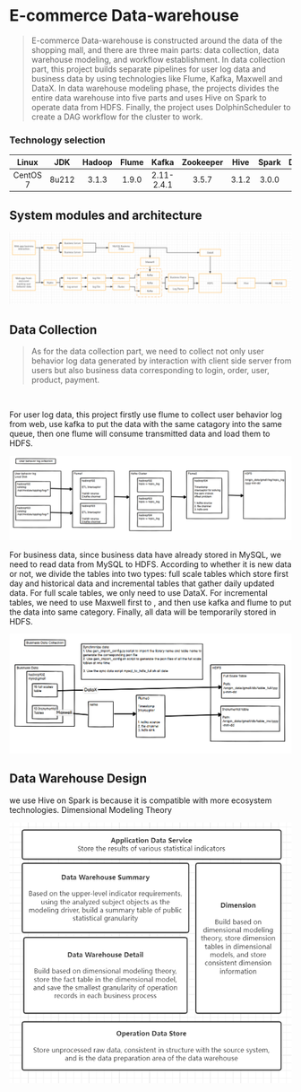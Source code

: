 # E-commerce Data-warehouse

> E-commerce Data-warehouse is constructed around the data of the shopping mall, and there are three main parts: data collection, data warehouse modeling, and workflow establishment. In data collection part, this project builds separate pipelines for user log data and business data by using technologies like Flume, Kafka, Maxwell and DataX. In data warehouse modeling phase, the projects divides the entire data warehouse into five parts and uses Hive on Spark to operate data from HDFS. Finally, the project uses DolphinScheduler to create a DAG workflow for the cluster to work. 

### Technology selection

| Linux| JDK | Hadoop | Flume  | Kafka | Zookeeper | Hive | Spark| DataX | MaxWell | DolphinScheduler|
|:-----:| :-----:| :----: | :----: | :-----:| :----: | :----: | :-----:| :----: | :----: |:----:|
| CentOS 7|8u212 | 3.1.3 | 1.9.0 | 2.11-2.4.1 | 3.5.7 | 3.1.2 | 3.0.0 |  | 1.29.2 | 1.3.9|


## System modules and architecture
  
  
![](https://github.com/harry-gao37/E-commerce-Data-warehouse/blob/master/Data_Flow.png)

  
## Data Collection

> As for the data collection part, we need to collect not only user behavior log data generated by interaction with client side server from users but also business data corresponding to login, order, user, product, payment. 

<br>

For user log data, this project firstly use flume to collect user behavior log from web, use kafka to put the data with the same catagory into the same queue, then one flume will consume transmitted data and load them to HDFS.
  
  
![](https://github.com/harry-gao37/E-commerce-Data-warehouse/blob/master/user_behavior_log.png)


For business data, since business data have already stored in MySQL, we need to read data from MySQL to HDFS. According to whether it is new data or not, we divide the tables into two types: full scale tables which store first day and historical data and incremental tables that gather daily updated data. For full scale tables, we only need to use DataX. For incremental tables, we need to use Maxwell first to , and then use kafka and flume to put the data into same category. Finally, all data will be temporarily stored in HDFS. 
  
  
![](https://github.com/harry-gao37/E-commerce-Data-warehouse/blob/master/Business_data_collection.png)

## Data Warehouse Design

we use Hive on Spark is because it is compatible with more ecosystem technologies. Dimensional Modeling Theory

![](https://github.com/harry-gao37/E-commerce-Data-warehouse/blob/master/data_warehouse_design.png)


